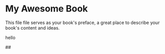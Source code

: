 # My Awesome Book

This file file serves as your book's preface, a great place to describe your book's content and ideas.

hello

\#\#

```

```



